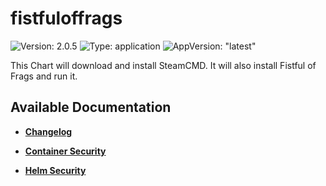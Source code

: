 # fistfuloffrags

![Version: 2.0.5](https://img.shields.io/badge/Version-2.0.5-informational?style=flat-square) ![Type: application](https://img.shields.io/badge/Type-application-informational?style=flat-square) ![AppVersion: "latest"](https://img.shields.io/badge/AppVersion-"latest"-informational?style=flat-square)

This Chart will download and install SteamCMD. It will also install Fistful of Frags and run it.

## Available Documentation

- [**Changelog**](CHANGELOG)

- [**Container Security**](container-security)

- [**Helm Security**](helm-security)

